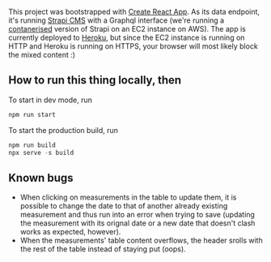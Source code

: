 This project was bootstrapped with [Create React App](https://github.com/facebook/create-react-app). As its data endpoint, it's running [Strapi CMS](https://strapi.io/) with a Graphql interface (we're running a [contanerised](https://github.com/strapi/strapi-docker) version of Strapi on an EC2 instance on AWS). 
The app is currently deployed to [Heroku](https://your-weight-slippery-slope.herokuapp.com/), but since the EC2 instance is running on HTTP and Heroku is running on HTTPS, your browser will most likely block the mixed content :) 

## How to run this thing locally, then

To start in dev mode, run 
```js
npm run start
```

To start the production build, run
```js
npm run build
npx serve -s build
```

## Known bugs
- When clicking on measurements in the table to update them, it is possible to change the date to that of another already existing measurement and thus run into an error when trying to save (updating the measurement with its orignal date or a new date that doesn't clash works as expected, however).
- When the measurements' table content overflows, the header srolls with the rest of the table instead of staying put (oops).
